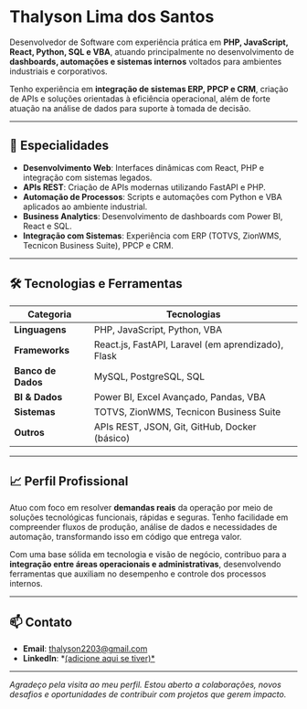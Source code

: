 # Thalyson Lima dos Santos

Desenvolvedor de Software com experiência prática em **PHP, JavaScript, React, Python, SQL e VBA**, atuando principalmente no desenvolvimento de **dashboards, automações e sistemas internos** voltados para ambientes industriais e corporativos.

Tenho experiência em **integração de sistemas ERP, PPCP e CRM**, criação de APIs e soluções orientadas à eficiência operacional, além de forte atuação na análise de dados para suporte à tomada de decisão.

---

## 🧩 Especialidades

- **Desenvolvimento Web**: Interfaces dinâmicas com React, PHP e integração com sistemas legados.
- **APIs REST**: Criação de APIs modernas utilizando FastAPI e PHP.
- **Automação de Processos**: Scripts e automações com Python e VBA aplicados ao ambiente industrial.
- **Business Analytics**: Desenvolvimento de dashboards com Power BI, React e SQL.
- **Integração com Sistemas**: Experiência com ERP (TOTVS, ZionWMS, Tecnicon Business Suite), PPCP e CRM.

---

## 🛠️ Tecnologias e Ferramentas

| Categoria         | Tecnologias                                           |
|------------------|--------------------------------------------------------|
| **Linguagens**   | PHP, JavaScript, Python, VBA                          |
| **Frameworks**   | React.js, FastAPI, Laravel (em aprendizado), Flask    |
| **Banco de Dados**| MySQL, PostgreSQL, SQL                               |
| **BI & Dados**   | Power BI, Excel Avançado, Pandas, VBA                 |
| **Sistemas**     | TOTVS, ZionWMS, Tecnicon Business Suite               |
| **Outros**       | APIs REST, JSON, Git, GitHub, Docker (básico)         |

---

## 📈 Perfil Profissional

Atuo com foco em resolver **demandas reais** da operação por meio de soluções tecnológicas funcionais, rápidas e seguras. Tenho facilidade em compreender fluxos de produção, análise de dados e necessidades de automação, transformando isso em código que entrega valor.

Com uma base sólida em tecnologia e visão de negócio, contribuo para a **integração entre áreas operacionais e administrativas**, desenvolvendo ferramentas que auxiliam no desempenho e controle dos processos internos.

---

## 📫 Contato

- **Email**: [thalyson2203@gmail.com](mailto:thalyson2203@gmail.com)  
- **LinkedIn**: *[(adicione aqui se tiver)*](https://www.linkedin.com/in/thalyson-lima-248510293/)  

---

_Agradeço pela visita ao meu perfil. Estou aberto a colaborações, novos desafios e oportunidades de contribuir com projetos que gerem impacto._

